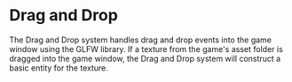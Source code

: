 # Drag and Drop
The Drag and Drop system handles drag and drop events into the game window using the GLFW library. 
If a texture from the game's asset folder is dragged into the game window, the Drag and Drop system will construct a
basic entity for the texture.